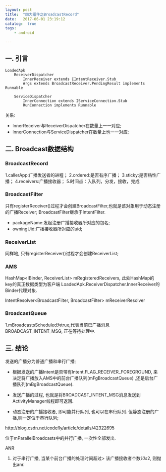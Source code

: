 ```yaml
---
layout: post
title:  "四大组件之BroadcastRecord"
date:   2017-06-01 23:19:12
catalog:  true
tags:
    - android

---
```


## 一. 引言


    LoadedApk
        ReceiverDispatcher
            InnerReceiver extends IIntentReceiver.Stub
            Args extends BroadcastReceiver.PendingResult implements Runnable

        ServiceDispatcher
            InnerConnection extends IServiceConnection.Stub
            RunConnection implements Runnable

关系:

- InnerReceiver与ReceiverDispatcher在数量上一一对应;
- InnerConnection与ServiceDispatcher在数量上也一一对应;

## 二. Broadcast数据结构

### BroadcastRecord


1.callerApp:广播发送者的进程；
2.ordered:是否有序广播；
3.sticky:是否粘性广播；
4.receivers:广播接收器；
5.时间点：入队列，分发，接收，完成


### BroadcastFilter

只有registerReceiver()过程才会创建BroadcastFilter,也就是该对象用于动态注册的广播Receiver;
BroadcastFilter继承于IntentFilter.

- packageName:发起注册广播接收器所对应的包名;
- owningUid:广播接收器所对应的uid;

### ReceiverList

同样地, 只有registerReceiver()过程才会创建ReceiverList;

### AMS

HashMap<IBinder, ReceiverList> mRegisteredReceivers, 此处HashMap的key的真正数据类型为客户端
LoadedApk.ReceiverDispatcher.InnerReceiver的Binder代理对象.


IntentResolver<BroadcastFilter, BroadcastFilter> mReceiverResolver

### BroadcastQueue

1.mBroadcastsScheduled为true,代表当前已广播消息BROADCAST_INTENT_MSG, 正在等待处理中.

## 三. 结论

发送的广播分为普通广播和串行广播;

- 根据发送的广播Intent是否带有Intent.FLAG_RECEIVER_FOREGROUND, 来决定将广播放入AMS中的前台广播队列(mFgBroadcastQueue)
,还是后台广播队列(mBgBroadcastQueue).
- 发送广播的过程, 也就是将BROADCAST_INTENT_MSG消息发送到ActivityManager线程即可返回.

- 动态注册的广播接收者, 即可能并行队列, 也可以在串行队列. 但静态注册的广播,则一定位于串行队列;

http://blog.csdn.net/codefly/article/details/42322695

位于mParallelBroadcasts中的并行广播, 一次性全部发出.

ANR

1. 对于串行广播, 当某个前台广播的处理时间超过> 该广播接收者个数*10s*2, 则抛出anr.
